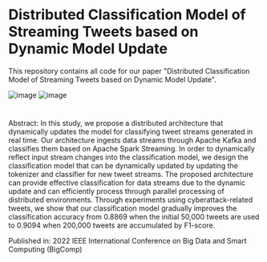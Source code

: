 # Distributed Classification Model of Streaming Tweets based on Dynamic Model Update

This repository contains all code for our paper "Distributed Classification Model of Streaming Tweets based on Dynamic Model Update".

![image](https://user-images.githubusercontent.com/67995592/191178037-4ec5f14d-e8f7-4485-b16f-e8e8ec6c6215.png)
![image](https://user-images.githubusercontent.com/67995592/191178185-eab7dbf1-2bfb-4b5f-bc99-1e6a460ede9f.png)


#
Abstract:
In this study, we propose a distributed architecture that dynamically updates the model for classifying tweet streams generated in real time. Our architecture ingests data streams through Apache Kafka and classifies them based on Apache Spark Streaming. In order to dynamically reflect input stream changes into the classification model, we design the classification model that can be dynamically updated by updating the tokenizer and classifier for new tweet streams. The proposed architecture can provide effective classification for data streams due to the dynamic update and can efficiently process through parallel processing of distributed environments. Through experiments using cyberattack-related tweets, we show that our classification model gradually improves the classification accuracy from 0.8869 when the initial 50,000 tweets are used to 0.9094 when 200,000 tweets are accumulated by F1-score.

Published in: 2022 IEEE International Conference on Big Data and Smart Computing (BigComp)
